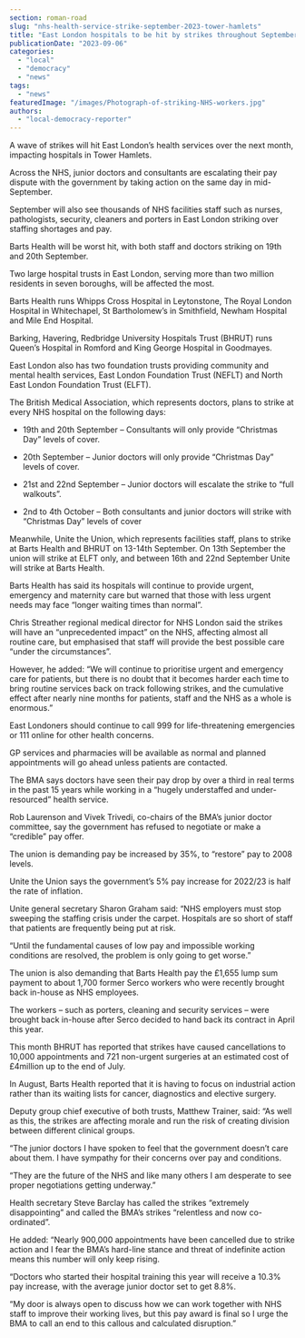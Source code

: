 ```yaml
---
section: roman-road
slug: "nhs-health-service-strike-september-2023-tower-hamlets"
title: "East London hospitals to be hit by strikes throughout September"
publicationDate: "2023-09-06"
categories: 
  - "local"
  - "democracy"
  - "news"
tags: 
  - "news"
featuredImage: "/images/Photograph-of-striking-NHS-workers.jpg"
authors: 
  - "local-democracy-reporter"
---
```


A wave of strikes will hit East London’s health services over the next month, impacting hospitals in Tower Hamlets.

Across the NHS, junior doctors and consultants are escalating their pay dispute with the government by taking action on the same day in mid-September.

September will also see thousands of NHS facilities staff such as nurses, pathologists, security, cleaners and porters in East London striking over staffing shortages and pay.

Barts Health will be worst hit, with both staff and doctors striking on 19th and 20th September.

Two large hospital trusts in East London, serving more than two million residents in seven boroughs, will be affected the most. 

Barts Health runs Whipps Cross Hospital in Leytonstone, The Royal London Hospital in Whitechapel, St Bartholomew’s in Smithfield, Newham Hospital and Mile End Hospital.

Barking, Havering, Redbridge University Hospitals Trust (BHRUT) runs Queen’s Hospital in Romford and King George Hospital in Goodmayes.

East London also has two foundation trusts providing community and mental health services, East London Foundation Trust (NEFLT) and North East London Foundation Trust (ELFT).

The British Medical Association, which represents doctors, plans to strike at every NHS hospital on the following days:

- 19th and 20th September – Consultants will only provide “Christmas Day” levels of cover.

- 20th September – Junior doctors will only provide “Christmas Day” levels of cover.

- 21st and 22nd September – Junior doctors will escalate the strike to “full walkouts”.

- 2nd to 4th October – Both consultants and junior doctors will strike with “Christmas Day” levels of cover

Meanwhile, Unite the Union, which represents facilities staff, plans to strike at Barts Health and BHRUT on 13-14th September. On 13th September the union will strike at ELFT only, and between 16th and 22nd September Unite will strike at Barts Health.

Barts Health has said its hospitals will continue to provide urgent, emergency and maternity care but warned that those with less urgent needs may face “longer waiting times than normal”.

Chris Streather regional medical director for NHS London said the strikes will have an “unprecedented impact” on the NHS, affecting almost all routine care, but emphasised that staff will provide the best possible care “under the circumstances”.

However, he added: “We will continue to prioritise urgent and emergency care for patients, but there is no doubt that it becomes harder each time to bring routine services back on track following strikes, and the cumulative effect after nearly nine months for patients, staff and the NHS as a whole is enormous.”

East Londoners should continue to call 999 for life-threatening emergencies or 111 online for other health concerns.

GP services and pharmacies will be available as normal and planned appointments will go ahead unless patients are contacted.

The BMA says doctors have seen their pay drop by over a third in real terms in the past 15 years while working in a “hugely understaffed and under-resourced” health service.

Rob Laurenson and Vivek Trivedi, co-chairs of the BMA’s junior doctor committee, say the government has refused to negotiate or make a “credible” pay offer.

The union is demanding pay be increased by 35%, to “restore” pay to 2008 levels.

Unite the Union says the government’s 5% pay increase for 2022/23 is half the rate of inflation. 

Unite general secretary Sharon Graham said: “NHS employers must stop sweeping the staffing crisis under the carpet. Hospitals are so short of staff that patients are frequently being put at risk.

“Until the fundamental causes of low pay and impossible working conditions are resolved, the problem is only going to get worse.”

The union is also demanding that Barts Health pay the £1,655 lump sum payment to about 1,700 former Serco workers who were recently brought back in-house as NHS employees.

The workers – such as porters, cleaning and security services – were brought back in-house after Serco decided to hand back its contract in April this year.

This month BHRUT has reported that strikes have caused cancellations to 10,000 appointments and 721 non-urgent surgeries at an estimated cost of £4million up to the end of July.

In August, Barts Health reported that it is having to focus on industrial action rather than its waiting lists for cancer, diagnostics and elective surgery.

Deputy group chief executive of both trusts, Matthew Trainer, said: “As well as this, the strikes are affecting morale and run the risk of creating division between different clinical groups.

“The junior doctors I have spoken to feel that the government doesn’t care about them. I have sympathy for their concerns over pay and conditions.

“They are the future of the NHS and like many others I am desperate to see proper negotiations getting underway.”

Health secretary Steve Barclay has called the strikes “extremely disappointing” and called the BMA’s strikes “relentless and now co-ordinated”.

He added: “Nearly 900,000 appointments have been cancelled due to strike action and I fear the BMA’s hard-line stance and threat of indefinite action means this number will only keep rising.

“Doctors who started their hospital training this year will receive a 10.3% pay increase, with the average junior doctor set to get 8.8%.

“My door is always open to discuss how we can work together with NHS staff to improve their working lives, but this pay award is final so I urge the BMA to call an end to this callous and calculated disruption.”
